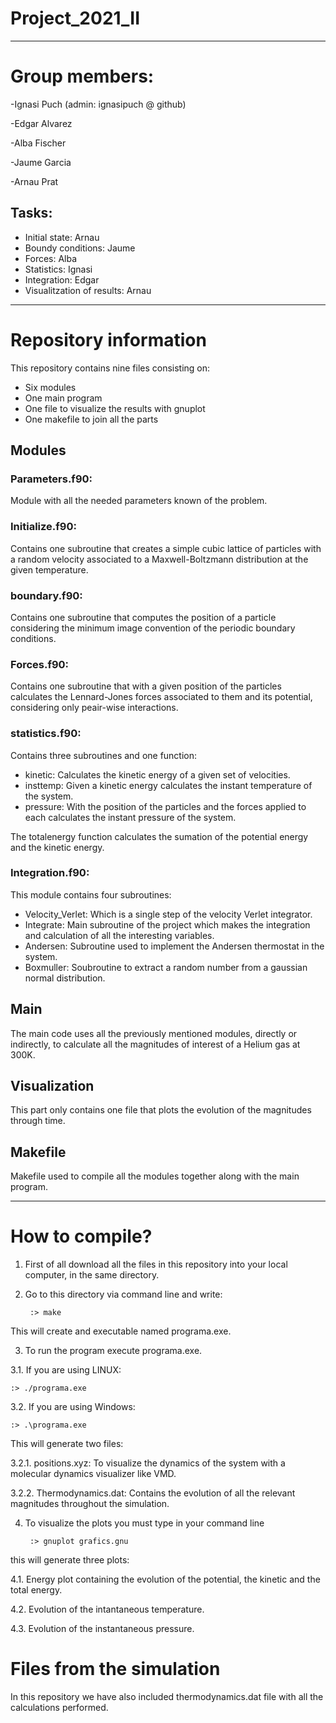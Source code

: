 # Project_2021_II
---


# Group members:

-Ignasi Puch (admin: ignasipuch @ github)

-Edgar Alvarez

-Alba Fischer

-Jaume Garcia

-Arnau Prat


## Tasks:

- Initial state: Arnau
- Boundy conditions: Jaume
- Forces: Alba
- Statistics: Ignasi
- Integration: Edgar
- Visualitzation of results: Arnau

---

# Repository information

This repository contains nine files consisting on:

- Six modules
- One main program
- One file to visualize the results with gnuplot
- One makefile to join all the parts

## Modules

### Parameters.f90:

Module with all the needed parameters known of the problem.

### Initialize.f90:

Contains one subroutine that creates a simple cubic lattice of particles with a random velocity associated to a Maxwell-Boltzmann distribution at the given temperature. 

### boundary.f90:

Contains one subroutine that computes the position of a particle considering the minimum image convention of the periodic boundary conditions.

### Forces.f90:

Contains one subroutine that with a given position of the particles calculates the Lennard-Jones forces associated to them and its potential, considering only peair-wise interactions.

### statistics.f90:

Contains three subroutines and one function:
- kinetic: Calculates the kinetic energy of a given set of velocities.
- insttemp: Given a kinetic energy calculates the instant temperature of the system.
- pressure: With the position of the particles and the forces applied to each calculates the instant pressure of the system.

The totalenergy function calculates the sumation of the potential energy and the kinetic energy.

### Integration.f90:

This module contains four subroutines:
- Velocity_Verlet: Which is a single step of the velocity Verlet integrator.
- Integrate: Main subroutine of the project which makes the integration and calculation of all the interesting variables.
- Andersen: Subroutine used to implement the Andersen thermostat in the system.
- Boxmuller: Soubroutine to extract a random number from a gaussian normal distribution.

## Main

The main code uses all the previously mentioned modules, directly or indirectly, to calculate all the magnitudes of interest of a Helium gas at 300K.

## Visualization

This part only contains one file that plots the evolution of the magnitudes through time.

## Makefile

Makefile used to compile all the modules together along with the main program.

---

# How to compile?

1. First of all download all the files in this repository into your local computer, in the same directory.
2. Go to this directory via command line and write:

        :> make

This will create and executable named programa.exe.

3. To run the program execute programa.exe.

  3.1. If you are using LINUX:

    :> ./programa.exe

  3.2. If you are using Windows:

    :> .\programa.exe

   This will generate two files:

   3.2.1. positions.xyz: To visualize the dynamics of the system with a molecular dynamics visualizer like VMD.
  
   3.2.2. Thermodynamics.dat: Contains the evolution of all the relevant magnitudes throughout the simulation.

4. To visualize the plots you must type in your command line

        :> gnuplot grafics.gnu

this will generate three plots:

  4.1. Energy plot containing the evolution of the potential, the kinetic and the total energy. 
  
  4.2. Evolution of the intantaneous temperature.
   
  4.3. Evolution of the instantaneous pressure.

# Files from the simulation

In this repository we have also included thermodynamics.dat file with all the calculations performed.




